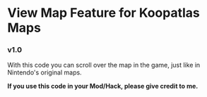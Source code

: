 # View Map Feature for Koopatlas Maps
### v1.0
With this code you can scroll over the map in the game, 
just like in Nintendo's original maps.

**If you use this code in your Mod/Hack, please give credit to me.**